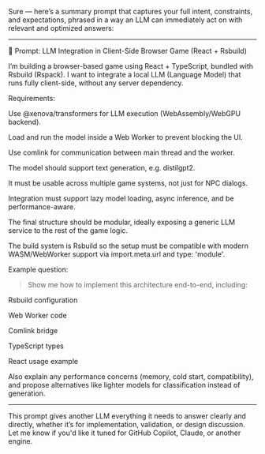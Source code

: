 Sure — here’s a summary prompt that captures your full intent, constraints, and expectations, phrased in a way an LLM can immediately act on with relevant and optimized answers:


---

🧠 Prompt: LLM Integration in Client-Side Browser Game (React + Rsbuild)

I’m building a browser-based game using React + TypeScript, bundled with Rsbuild (Rspack). I want to integrate a local LLM (Language Model) that runs fully client-side, without any server dependency.

Requirements:

Use @xenova/transformers for LLM execution (WebAssembly/WebGPU backend).

Load and run the model inside a Web Worker to prevent blocking the UI.

Use comlink for communication between main thread and the worker.

The model should support text generation, e.g. distilgpt2.

It must be usable across multiple game systems, not just for NPC dialogs.

Integration must support lazy model loading, async inference, and be performance-aware.

The final structure should be modular, ideally exposing a generic LLM service to the rest of the game logic.

The build system is Rsbuild so the setup must be compatible with modern WASM/WebWorker support via import.meta.url and type: 'module'.


Example question:

> Show me how to implement this architecture end-to-end, including:

Rsbuild configuration

Web Worker code

Comlink bridge

TypeScript types

React usage example




Also explain any performance concerns (memory, cold start, compatibility), and propose alternatives like lighter models for classification instead of generation.


---

This prompt gives another LLM everything it needs to answer clearly and directly, whether it’s for implementation, validation, or design discussion. Let me know if you'd like it tuned for GitHub Copilot, Claude, or another engine.

